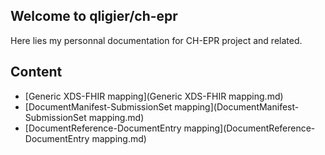 ## Welcome to qligier/ch-epr

Here lies my personnal documentation for CH-EPR project and related.

## Content

- [Generic XDS-FHIR mapping](Generic XDS-FHIR mapping.md)
- [DocumentManifest-SubmissionSet mapping](DocumentManifest-SubmissionSet mapping.md)
- [DocumentReference-DocumentEntry mapping](DocumentReference-DocumentEntry mapping.md)

